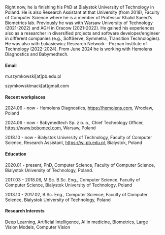 Right now, he is finishing his PhD at Bialystok University of Technology in Poland. He is also Research Assistant at that University (from 2018), Faculty of Computer Science where he is a member of Professor Khalid Saeed's Biometrics lab. Previously he was with Warsaw University of Technology (2021-2022) and AGH in Cracow (2021-2022). He gained his experiences also as a researcher in diversified projects and software developer/engineer in different companies (e.g., SoftServe, Symmetra, Transition Technologies). He was also with Łukasiewicz Research Network - Poznan Institute of Technology (2022-2024). From June 2024 he is working with Hemolens Diagnostics and Babymedtech. 

#### Email
m.szymkowski[at]pb.edu.pl

szymkowskimack[at]gmail.com

#### Recent workplaces
2024.06 - now - Hemolens Diagnostics, https://hemolens.com, Wrocław, Poland

2024.06 - now - Babymedtech Sp. z o. o., Chief Technology Officer, https://www.bobomed.com, Warsaw, Poland

2018.10 - now - Białystok University of Technology, Faculty of Computer Science, Research Assistant, https://wi.pb.edu.pl, Białystok, Poland 

#### Education
2020.01 - present, PhD, Computer Science, Faculty of Computer Science, Bialystok University of Technology, Poland.

2017.03 - 2018.06, M.Sc. B.Sc. Eng., Computer Science, Faculty of Computer Science, Bialystok University of Technology, Poland

2013.10 - 2017.02, B.Sc. Eng., Computer Science, Faculty of Computer Science, Bialystok University of Technology, Poland

#### Research Interests
Deep Learning, Artificial Intelligence, AI in medicine, Biometrics, Large Vision Models, Computer Vision
